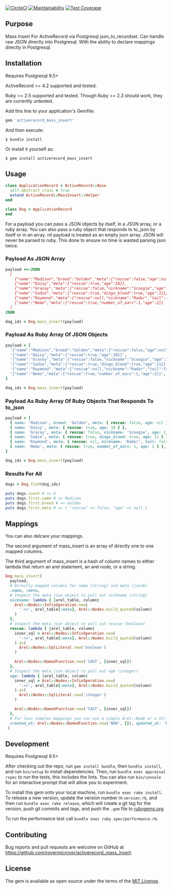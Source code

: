 [![CircleCI](https://circleci.com/gh/rovermicrover/activerecord_mass_insert.svg?style=svg)](https://circleci.com/gh/rovermicrover/activerecord_mass_insert) [![Maintainability](https://api.codeclimate.com/v1/badges/88fdc770f138c6ae5eb5/maintainability)](https://codeclimate.com/github/rovermicrover/activerecord_mass_insert/maintainability) [![Test Coverage](https://api.codeclimate.com/v1/badges/88fdc770f138c6ae5eb5/test_coverage)](https://codeclimate.com/github/rovermicrover/activerecord_mass_insert/test_coverage)

## Purpose
Mass Insert For ActiveRecord via Postgresql json_to_recordset. Can handle raw JSON directly into Postgresql. With the ability to declare mappings directly in Postgresql.

## Installation

Requires Postgresql 9.5+

ActiveRecord >= 4.2 supported and tested.

Ruby >= 2.5 supported and tested. Though Ruby >= 2.3 should work, they are currently untested.

Add this line to your application's Gemfile:

```ruby
gem 'activerecord_mass_insert'
```

And then execute:

    $ bundle install

Or install it yourself as:

    $ gem install activerecord_mass_insert

## Usage

```ruby
class ApplicationRecord < ActiveRecord::Base
  self.abstract_class = true
  extend ActiveRecord::MassInsert::Helper
end

class Dog < ApplicationRecord
end
```

For a payload you can pass a JSON objects by itself, in a JSON array, or a ruby array. You can also
pass a ruby object that responds to to_json by itself or in an array. nil payload is treated as an empty
json array. JSON will never be parsed to ruby. This done to ensure no time is wasted parsing json twice.

### Payload As JSON Array

```ruby
payload <<-JSON    
  [
    {"name":"Madison","breed":"Golden","meta":{"rescue":false,"age":null}},
    {"name":"Daisy","meta":{"rescue":true,"age":18}},
    {"name":"Gracey","meta":{"rescue":false,"nickname":"Scoogie","age":11}},
    {"name":"Sadie","meta":{"rescue":true,"dingo_blood":true,"age":11}},
    {"name":"Raymond","meta":{"rescue":null,"nickname":"Radar","tail":false,"age":11}},
    {"name":"Nemo","meta":{"rescue":true,"number_of_ears":1,"age":2}}
  ]
JSON

dog_ids = Dog.mass_insert(payload)
```

### Payload As Ruby Array Of JSON Objects

```ruby
payload = [
  '{"name":"Madison","breed":"Golden","meta":{"rescue":false,"age":null}}',
  '{"name":"Daisy","meta":{"rescue":true,"age":18}}',
  '{"name":"Gracey","meta":{"rescue":false,"nickname":"Scoogie","age":11}}',
  '{"name":"Sadie","meta":{"rescue":true,"dingo_blood":true,"age":11}}',
  '{"name":"Raymond","meta":{"rescue":null,"nickname":"Radar","tail":false,"age":11}}',
  '{"name":"Nemo","meta":{"rescue":true,"number_of_ears":1,"age":2}}',
]

dog_ids = Dog.mass_insert(payload)
```

### Payload As Ruby Array Of Ruby Objects That Responds To to_json

```ruby
payload = [
  { name: 'Madison', breed: 'Golden', meta: { rescue: false, age: nil } },
  { name: 'Daisy', meta: { rescue: true, age: 18 } },
  { name: 'Gracey', meta: { rescue: false, nickname: 'Scoogie', age: 11 } },
  { name: 'Sadie', meta: { rescue: true, dingo_blood: true, age: 11 } },
  { name: 'Raymond', meta: { rescue: nil, nickname: 'Radar', tail: false, age: 11 } },
  { name: 'Nemo', meta: { rescue: true, number_of_ears: 1, age: 2 } },
]

dog_ids = Dog.mass_insert(payload)
```

### Results For All

```ruby
dogs = Dog.find(dog_ids)

puts dogs.count # => 6
puts dogs.first.name # => Madison
puts dogs.first.breed # => Golden
puts dogs.first.meta # => { "rescue" => false, "age" => null }
```

## Mappings

You can also delcare your mappings. 

The second argument of mass_insert is an array of directly one to one mapped columns.

The third argument of mass_insert is a hash of column names to either lambda that return an arel statement, an arel node, or a string.

```ruby
Dog.mass_insert(
  payload,
  # Directly mapped columns for name (string) and meta (jsonb)
  :name, :meta, 
  # Inspect the meta json object to pull out nickname (string)
  nickname: lambda { |arel_table, column|
    Arel::Nodes::InfixOperation.new(
      '->>', arel_table[:meta], Arel::Nodes.build_quoted(column)
    )
  },
  # Inspect the meta json object to pull out rescue (boolean)
  rescue: lambda { |arel_table, column|
    inner_sql = Arel::Nodes::InfixOperation.new(
      '->>', arel_table[:meta], Arel::Nodes.build_quoted(column)
    ).as(
      Arel::Nodes::SqlLiteral.new('boolean')
    )

    Arel::Nodes::NamedFunction.new('CAST', [inner_sql])
  },
  # Inspect the meta json object to pull out age (integer)
  age: lambda { |arel_table, column|
    inner_sql = Arel::Nodes::InfixOperation.new(
      '->>', arel_table[:meta], Arel::Nodes.build_quoted(column)
    ).as(
      Arel::Nodes::SqlLiteral.new('integer')
    )

    Arel::Nodes::NamedFunction.new('CAST', [inner_sql])
  },
  # For less complex mappings you can use a simple Arel::Node or a String
  created_at: Arel::Nodes::NamedFunction.new('NOW', []), updated_at: 'NOW()'
 )
```

## Development

Requires Postgresql 9.5+

After checking out the repo, run `gem install bundle`, then `bundle install`, and run `bin/setup` to install dependencies. Then, run `bundle exec appraisal rspec` to run the tests, this includes the lints. You can also run `bin/console` for an interactive prompt that will allow you to experiment.

To install this gem onto your local machine, run `bundle exec rake install`. To release a new version, update the version number in `version.rb`, and then run `bundle exec rake release`, which will create a git tag for the version, push git commits and tags, and push the `.gem` file to [rubygems.org](https://rubygems.org).

To run the performance test call `bundle exec ruby spec/performance.rb`.

## Contributing

Bug reports and pull requests are welcome on GitHub at https://github.com/rovermicrover/activerecord_mass_insert.

## License

The gem is available as open source under the terms of the [MIT License](http://opensource.org/licenses/MIT).
